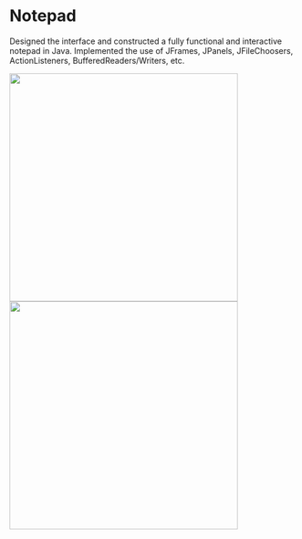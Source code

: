 # Notepad
Designed the interface and constructed a fully functional and interactive notepad in Java. Implemented the use of JFrames, JPanels, JFileChoosers, ActionListeners, BufferedReaders/Writers, etc.

<p float="left">
  <img src="https://user-images.githubusercontent.com/66896340/118202318-80e58780-b40e-11eb-8177-c1fa30d0e409.png" width="400" />
  <img src="https://user-images.githubusercontent.com/66896340/118202236-5abfe780-b40e-11eb-8785-4cc7769d89f6.png" width="400" /> 
</p>
